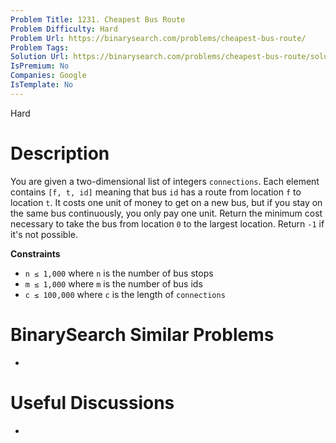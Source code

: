 ```yaml
---
Problem Title: 1231. Cheapest Bus Route
Problem Difficulty: Hard
Problem Url: https://binarysearch.com/problems/cheapest-bus-route/
Problem Tags: 
Solution Url: https://binarysearch.com/problems/cheapest-bus-route/solutions/
IsPremium: No
Companies: Google
IsTemplate: No
---
```


<span style="color: ;">Hard</span>

# Description

You are given a two-dimensional list of integers `connections`. Each element contains `[f, t, id]` meaning that bus `id` has a route from location `f` to location `t`. It costs one unit of money to get on a new bus, but if you stay on the same bus continuously, you only pay one unit. Return the minimum cost necessary to take the bus from location `0` to the largest location. Return `-1` if it's not possible.

**Constraints**
- `n ≤ 1,000` where `n` is the number of bus stops
- `m ≤ 1,000` where `m` is the number of bus ids
- `c ≤ 100,000` where `c` is the length of `connections`

# BinarySearch Similar Problems

- []()

# Useful Discussions

- []()
